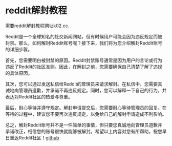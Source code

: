 # reddit解封教程

需要reddit解封教程网址k02.cc.

Reddit是一个全球知名的社交新闻网站，但有时候用户可能会因为违反规定而被封禁。那么，如何解封Reddit账号呢？接下来，我们将为您介绍解封Reddit账号的详细步骤。

首先，您需要明白被封禁的原因。Reddit封禁账号通常是因为用户的言论或行为违反了Reddit的社区准则。因此，在解封之前，您需要确保自己清楚了解了违规的具体原因。

其次，您可以通过发送私信给Reddit的管理员来请求解封。在私信中，您需要真诚地向管理员道歉，并承诺不再违反规定。同时，您可以解释一下自己的行为，并表达对Reddit社区的热爱与尊重。

最后，耐心等待并遵守规定。解封申请提交后，您需要耐心等待管理员的回复。在等待的过程中，建议您不要再次违反规定，以免给自己的解封申请造成不利影响。

总之，解封Reddit账号并不是一件简单的事情，但只要您真诚地向管理员道歉并承诺改正，相信您的账号很快就能够被解封。希望以上内容对您有所帮助，祝您早日重返Reddit社区！[github](https://github.com)